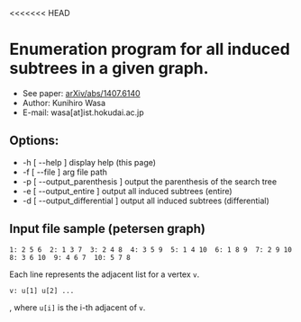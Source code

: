 <<<<<<< HEAD
# Enumeration program for all induced subtrees in a given graph. 
* See paper: [arXiv/abs/1407.6140](http://arxiv.org/abs/1407.6140)
* Author:    Kunihiro Wasa
* E-mail:    wasa[at]ist.hokudai.ac.jp

## Options:
* -h [ --help ]                 display help (this page) 
* -f [ --file ] arg             file path
* -p [ --output_parenthesis ]   output the parenthesis of the search tree
* -e [ --output_entire ]        output all induced subtrees (entire)
* -d [ --output_differential ]  output all induced subtrees (differential)

## Input file sample (petersen graph) 
`1: 2 5 6 
2: 1 3 7 
3: 2 4 8 
4: 3 5 9 
5: 1 4 10 
6: 1 8 9 
7: 2 9 10 
8: 3 6 10 
9: 4 6 7 
10: 5 7 8 `

Each line represents the adjacent list for a vertex `v`. 

`v: u[1] u[2] ... `

, where `u[i]` is the i-th adjacent of `v`. 
